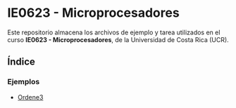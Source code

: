 # IE0623 - Microprocesadores

Este repositorio almacena los archivos de ejemplo y tarea utilizados en el curso **IE0623 - Microprocesadores**, de la Universidad de Costa Rica (UCR).

## Índice

### Ejemplos

- [Ordene3](/Ejemplos/01-Ordene3/Ordene3.asm)